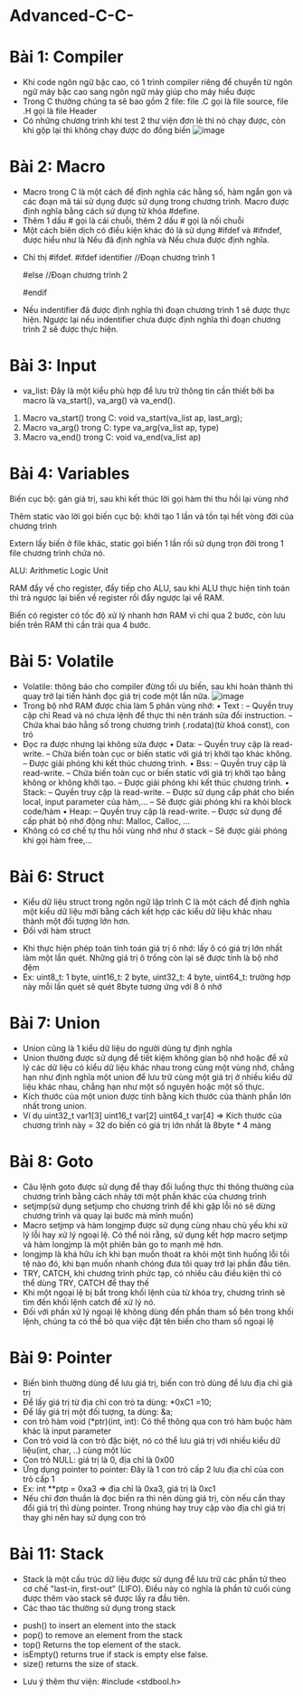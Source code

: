 # Advanced-C-C-
# Bài 1: Compiler
- Khi code ngôn ngữ bậc cao, có 1 trình compiler riêng để chuyển từ ngôn ngữ máy bậc cao sang ngôn ngữ máy giúp cho máy hiểu được
- Trong C thường chúng ta sẽ bao gồm 2 file: file .C gọi là file source, file .H gọi là file Header
- Có những chương trình khi test 2 thư viện đơn lẻ thì nó chạy được, còn khi gộp lại thì không chạy được do đồng biến
![image](https://github.com/nuymy/Advanced-C-C-/assets/106459251/3b72e9ad-a586-4dd9-9a17-5b4c51f4fa67)

# Bài 2: Macro
- Macro trong C là một cách để định nghĩa các hằng số, hàm ngắn gọn và các đoạn mã tái sử dụng được sử dụng trong chương trình. Macro được định nghĩa bằng cách sử dụng từ khóa #define.
- Thêm 1 dấu # gọi là cái chuỗi, thêm 2 dấu # gọi là nối chuỗi
- Một cách biên dịch có điều kiện khác đó là sử dụng #ifdef và #ifndef, được hiểu như là Nếu đã định nghĩa và Nếu chưa được định nghĩa.
+ Chỉ thị #ifdef.
    #ifdef identifier
	     //Đoạn chương trình 1
	
	#else
	     //Đoạn chương trình 2
	
	#endif
+ Nếu indentifier đã được định nghĩa thì đoạn chương trình 1 sẽ được thực hiện. Ngược lại nếu indentifier chưa được định nghĩa thì đoạn chương trình 2 sẽ được thực hiện.

# Bài 3: Input
- va_list: Đây là một kiểu phù hợp để lưu trữ thông tin cần thiết bởi ba macro là va_start(), va_arg() và va_end().
1. Macro va_start() trong C: void va_start(va_list ap, last_arg);
2. Macro va_arg() trong C: type va_arg(va_list ap, type)
3. Macro va_end() trong C: void va_end(va_list ap)
# Bài 4: Variables
Biến cục bộ: gán giá trị, sau khi kết thúc lời gọi hàm thì thu hồi lại vùng nhớ

Thêm static vào lời gọi biến cục bộ: khởi tạo 1 lần và tồn tại hết vòng đời của chương trình

Extern lấy biến ở file khác, static gọi biến 1 lần rồi sử dụng trọn đời trong 1 file chương trình chứa nó.

ALU: Arithmetic Logic Unit

RAM đẩy về cho register, đẩy tiếp cho ALU, sau khi ALU thực hiện tính toán thì trả ngược lại biến về register rồi đẩy ngược lại về RAM.

Biến có register có tốc độ xử lý nhanh hơn RAM vì chỉ qua 2 bước, còn lưu biến trên RAM thì cần trải qua 4 bước.

# Bài 5: Volatile
- Volatile: thông báo cho compiler đừng tối ưu biến, sau khi hoàn thành thì quay trở lại tiến hành đọc giá trị code một lần nữa.
![image](https://github.com/nuymy/Advanced-C-C-/assets/106459251/acbfcbbd-0f8e-45f2-aec0-856c4eda7139)
-	Trong bộ nhớ RAM được chia làm 5 phân vùng nhớ:
•	Text :
– Quyền truy cập chỉ Read và nó chưa lệnh để thực thi nên tránh sửa đổi instruction.
– Chứa khai báo hằng số trong chương trình (.rodata)(từ khoá const), con trỏ
- Đọc ra được nhưng lại không sửa được
•	Data:
– Quyền truy cập là read-write.
– Chứa biến toàn cục or biến static với giá trị khởi tạo khác không.
– Được giải phóng khi kết thúc chương trình.
•	Bss:
– Quyền truy cập là read-write.
– Chứa biến toàn cục or biến static với giá trị khởi tạo bằng không or không khởi tạo.
– Được giải phóng khi kết thúc chương trình.
•	Stack:
– Quyền truy cập là read-write.
– Được sử dụng cấp phát cho biến local, input parameter của hàm,…
– Sẽ được giải phóng khi ra khỏi block code/hàm
•	Heap:
– Quyền truy cập là read-write.
– Được sử dụng để cấp phát bộ nhớ động như: Malloc, Calloc, …
- Không có cơ chế tự thu hồi vùng nhớ như ở stack
– Sẽ được giải phóng khi gọi hàm free,…
# Bài 6: Struct
- Kiểu dữ liệu struct trong ngôn ngữ lập trình C là một cách để định nghĩa một kiểu dữ liệu mới bằng cách kết hợp các kiểu dữ liệu khác nhau thành một đối tượng lớn hơn.
- Đối với hàm struct
+ Khi thực hiện phép toán tính toán giá trị ô nhớ: lấy ô có giá trị lớn nhất làm một lần quét. Những giá trị ô trống còn lại sẽ được tính là bộ nhớ đệm
+ Ex: uint8_t: 1 byte, uint16_t: 2 byte, uint32_t: 4 byte, uint64_t: trường hợp này mỗi lần quét sẽ quét 8byte tương ứng với 8 ô nhớ
# Bài 7: Union
- Union cũng là 1 kiểu dữ liệu do người dùng tự định nghĩa
- Union thường được sử dụng để tiết kiệm không gian bộ nhớ hoặc để xử lý các dữ liệu có kiểu dữ liệu khác nhau trong cùng một vùng nhớ, chẳng hạn như định nghĩa một union để lưu trữ cùng một giá trị ở nhiều kiểu dữ liệu khác nhau, chẳng hạn như một số nguyên hoặc một số thực.
- Kích thước của một union được tính bằng kích thước của thành phần lớn nhất trong union.
- Ví dụ uint32_t var1[3]
        uint16_t var[2]
        uint64_t var[4]
=> Kích thước của chương trình này = 32 do biến có giá trị lớn nhất là 8byte * 4 mảng
# Bài 8: Goto
- Câu lệnh goto được sử dụng để thay đổi luồng thực thi thông thường của chương trình bằng cách nhảy tới một phần khác của chương trình
- setjmp(sử dụng setjump cho chương trình để khi gặp lỗi nó sẽ dừng chương trình và quay lại bước mà mình muốn)	
- Macro setjmp và hàm longjmp được sử dụng cùng nhau chủ yếu khi xử lý lỗi hay xử lý ngoại lệ. Có thể nói rằng, sử dụng kết hợp macro setjmp và hàm longjmp là một phiên bản go to mạnh mẽ hơn.
- longjmp là khá hữu ích khi bạn muốn thoát ra khỏi một tình huống lỗi tồi tệ nào đó, khi bạn muốn nhanh chóng đưa tôi quay trở lại phần đầu tiên.
- TRY, CATCH, khi chương trình phức tạp, có nhiều câu điều kiện thì có thể dùng TRY, CATCH để thay thế
- Khi một ngoại lệ bị bắt trong khối lệnh của từ khóa try, chương trình sẽ tìm đến khối lệnh catch để xử lý nó.
- Đối với phần xử lý ngoại lệ không dùng đến phần tham số bên trong khối lệnh, chúng ta có thể bỏ qua việc đặt tên biến cho tham số ngoại lệ
# Bài 9: Pointer
- Biến bình thường dùng để lưu giá trị, biến con trỏ dùng để lưu địa chỉ giá trị
- Để lấy giá trị từ địa chỉ con trỏ ta dùng:  *0xC1 =10;
- Để lấy giá trị một đối tượng, ta dùng: &a;
- con trỏ hàm void (*ptr)(int, int): Có thể thông qua con trỏ hàm buộc hàm khác là input parameter
- Con trỏ void là con trỏ đặc biệt, nó có thể lưu giá trị với nhiều kiểu dữ liệu(int, char, ..) cùng một lúc
- Con trỏ NULL: giá trị là 0, địa chỉ là 0x00
- Ứng dụng pointer to pointer: Đây là 1 con trỏ cấp 2 lưu địa chỉ của con trỏ cấp 1 
- Ex: int **ptp = 0xa3 => địa chỉ là 0xa3, giá trị là 0xc1
- Nếu chỉ đơn thuần là đọc biến ra thì nên dùng giá trị, còn nếu cần thay đổi giá trị thì dùng pointer. Trong nhúng hay truy cập vào địa chỉ giá trị thay ghi nên hay sử dụng con trỏ
# Bài 11: Stack
- Stack là một cấu trúc dữ liệu được sử dụng để lưu trữ các phần tử theo cơ chế "last-in, first-out" (LIFO). Điều này có nghĩa là phần tử cuối cùng được thêm vào stack sẽ được lấy ra đầu tiên.
- Các thao tác thường sử dụng trong stack
+ push() to insert an element into the stack
+ pop() to remove an element from the stack
+ top() Returns the top element of the stack.
+ isEmpty() returns true if stack is empty else false.
+ size() returns the size of stack.
- Lưu ý thêm thư viện: #include <stdbool.h>




